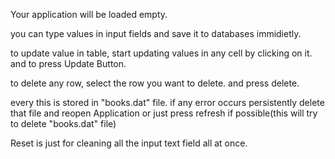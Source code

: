 Your application will be loaded empty.

you can type values in input fields and save it to databases immidietly.

to update value in table, start updating values in any cell by clicking on it. and to press Update Button.

to delete any row,  select the row you want to delete. and press delete. 

every this is stored in "books.dat" file. if any error occurs persistently delete that file and reopen Application or just press refresh if possible(this will try to delete "books.dat" file)

Reset is just for cleaning all the input  text field all at once. 

